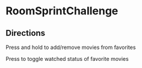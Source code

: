 # RoomSprintChallenge

## Directions

Press and hold to add/remove movies from favorites

Press to toggle watched status of favorite movies
